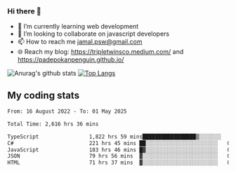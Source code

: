 ### Hi there 👋

<!--
**padepokanpenguin/padepokanpenguin** is a ✨ _special_ ✨ repository because its `README.md` (this file) appears on your GitHub profile.
-->

- 🌱 I’m currently learning  web development
- 👯 I’m looking to collaborate on javascript developers
- 📫 How to reach me jamal.psw@gmail.com
- 🌐 Reach my blog:
   https://tripletwinsco.medium.com/ and
   https://padepokanpenguin.github.io/

![Anurag's github stats](https://github-readme-stats.vercel.app/api?username=padepokanpenguin&count_private=true&disable_animations=false&show_icons=true&theme=default)
[![Top Langs](https://github-readme-stats.vercel.app/api/top-langs/?username=padepokanpenguin&theme=default&layout=compact)](https://github.com/padepokanpenguin)

## My coding stats

<!--START_SECTION:waka-->

```txt
From: 16 August 2022 - To: 01 May 2025

Total Time: 2,616 hrs 36 mins

TypeScript                1,822 hrs 59 mins█████████████████▒░░░░░░░   69.67 %
C#                        221 hrs 45 mins ██░░░░░░░░░░░░░░░░░░░░░░░   08.48 %
JavaScript                183 hrs 46 mins █▓░░░░░░░░░░░░░░░░░░░░░░░   07.02 %
JSON                      79 hrs 56 mins  ▓░░░░░░░░░░░░░░░░░░░░░░░░   03.05 %
HTML                      71 hrs 37 mins  ▓░░░░░░░░░░░░░░░░░░░░░░░░   02.74 %
```

<!--END_SECTION:waka-->


